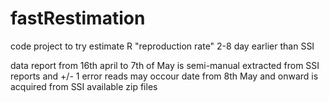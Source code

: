 # fastRestimation
code project to try estimate R "reproduction rate" 2-8 day earlier than SSI


data report from 16th april to 7th of May is semi-manual extracted from SSI reports and +/- 1 error reads may occour
date from 8th May and onward is acquired from SSI available zip files 
